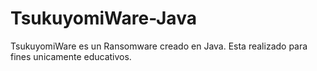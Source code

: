 # TsukuyomiWare-Java
TsukuyomiWare es un Ransomware creado en Java. Esta realizado para fines unicamente educativos.
